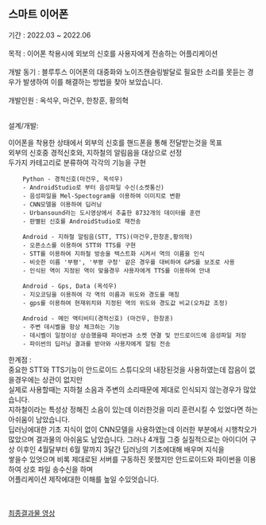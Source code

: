 ## 스마트 이어폰  
  기간 : 2022.03 ~ 2022.06  <br><br>
  목적 : 이어폰 착용시에 외보의 신호를 사용자에게 전송하는 어플리케이션  <br><br>
  개발 동기 : 블루투스 이어폰의 대중화와 노이즈캔슬링발달로 필요한 소리를 못듣는 경우가 발생하여 이를 해결하는 방법을 찾아 보았습니다.  <br><br>
  개발인원 : 옥석우, 마건우, 한창훈, 황의혁  <br><br>
  
  설계/개발:  
  
  이어폰을 착용한 상태에서 외부의 신호를 핸드폰을 통해 전달받는것을 목표  
  외부의 신호중 경적신호와, 지하철의 알림음을 대상으로 선정  
  두가지 카테고리로 분류하여 각각의 기능을 구현  
  
        Python - 경적신호(마건우, 옥석우)
        - AndroidStudio로 부터 음성파일 수신(소켓통신)
        - 음성파일을 Mel-Spectogram을 이용하여 이미지로 변환
        - CNN모델을 이용하여 딥러닝
        - Urbansound라는 도시영상에서 추출한 8732개의 데이터를 훈련 
        - 판별된 신호를 AndroidStudio로 재전송
        
        Android - 지하철 알림음(STT, TTS)(마건우,한창훈,황의혁)
        - 오픈소스를 이용하여 STT와 TTS를 구현
        - STT를 이용하여 지하철 방송을 텍스트화 시켜서 역의 이름을 인식
        - 비슷한 이름 '부평', '부평 구청' 같은 경우를 대비하여 GPS를 보조로 사용
        - 인식된 역이 지정된 역이 맞을경우 사용자에게 TTS를 이용하여 안내
  
        Android - Gps, Data (옥석우)
        - 지오코딩을 이용하여 각 역의 이름과 위도와 경도를 매칭
        - gps를 이용하여 현재위치와 지정된 역의 위도와 경도값 비교(오차값 조정)
        
        Android - 메인 액티비티(경적신호) (마건우, 한창훈)
        - 주변 데시벨을 항상 체크하는 기능
        - 데시벨이 일정이상 상승했을때 파이썬과 소켓 연결 및 안드로이드에 음성파일 저장
        - 파이썬의 딥러닝 결과를 받아와 사용자에게 알림 전송
  한계점 :  
   중요한 STT와 TTS기능이 안드로이드 스튜디오의 내장된것을 사용하였는데 잡음이 없을경우에는 상관이 없지만  
  실제로 사용할때는 지하철 소음과 주변의 소리때문에 제대로 인식되지 않는경우가 많았습니다.  
  지하철이라는 특성상 정해진 소음이 있는데 이러한것을 미리 훈련시킬 수 있었다면 하는 아쉬움이 남았습니다.  
  딥러닝에대한 기초 지식이 없이 CNN모델을 사용하였는데 이러한 부분에서 시행착오가 많았으며 결과물의 아쉬움도 남았습니다.
  그러나 4개월 그중 실질적으로는 아이디어 구상 이후인 4월달부터 6월 말까지 3달간 딥러닝의 기초에대해 배우며 지식을  
  쌓을수 있엇으며 비록 제대로된 서버를 구동하진 못했지만 안드로이드와 파이썬을 이용하여 상호 파일 송수신을 하며  
  어플리케이션 제작에대한 이해를 높일 수있엇습니다.  
  <br><br>
  
[최종결과물 영상](https://youtu.be/sSnHU26QQiU)

